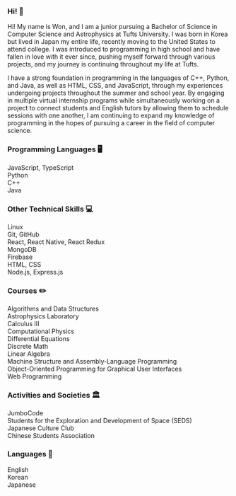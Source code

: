 <!--
**wkim10/wkim10** is a ✨ _special_ ✨ repository because its `README.md` (this file) appears on your GitHub profile.

Here are some ideas to get you started:

- 🔭 I’m currently working on ...
- 🌱 I’m currently learning ...
- 👯 I’m looking to collaborate on ...
- 🤔 I’m looking for help with ...
- 💬 Ask me about ...
- 📫 How to reach me: ...
- 😄 Pronouns: ...
- ⚡ Fun fact: ...
-->

### Hi! 👋

Hi! My name is Won, and I am a junior pursuing a Bachelor of Science in Computer Science and Astrophysics at Tufts University. I was born in Korea but lived in Japan my entire life, recently moving to the United States to attend college. I was introduced to programming in high school and have fallen in love with it ever since, pushing myself forward through various projects, and my journey is continuing throughout my life at Tufts.

I have a strong foundation in programming in the languages of C++, Python, and Java, as well as HTML, CSS, and JavaScript, through my experiences undergoing projects throughout the summer and school year. By engaging in multiple virtual internship programs while simultaneously working on a project to connect students and English tutors by allowing them to schedule sessions with one another, I am continuing to expand my knowledge of programming in the hopes of pursuing a career in the field of computer science.

### Programming Languages 🖥
JavaScript, TypeScript <br />
Python <br />
C++ <br />
Java

### Other Technical Skills 💻
Linux <br />
Git, GitHub <br />
React, React Native, React Redux <br />
MongoDB <br />
Firebase <br />
HTML, CSS <br />
Node.js, Express.js <br />

### Courses ✏️
Algorithms and Data Structures <br />
Astrophysics Laboratory <br />
Calculus III <br />
Computational Physics <br />
Differential Equations <br />
Discrete Math <br />
Linear Algebra <br />
Machine Structure and Assembly-Language Programming <br />
Object-Oriented Programming for Graphical User Interfaces <br />
Web Programming

### Activities and Societies 🏛
JumboCode <br />
Students for the Exploration and Development of Space (SEDS) <br />
Japanese Culture Club <br />
Chinese Students Association

### Languages 📣
English <br />
Korean <br />
Japanese
